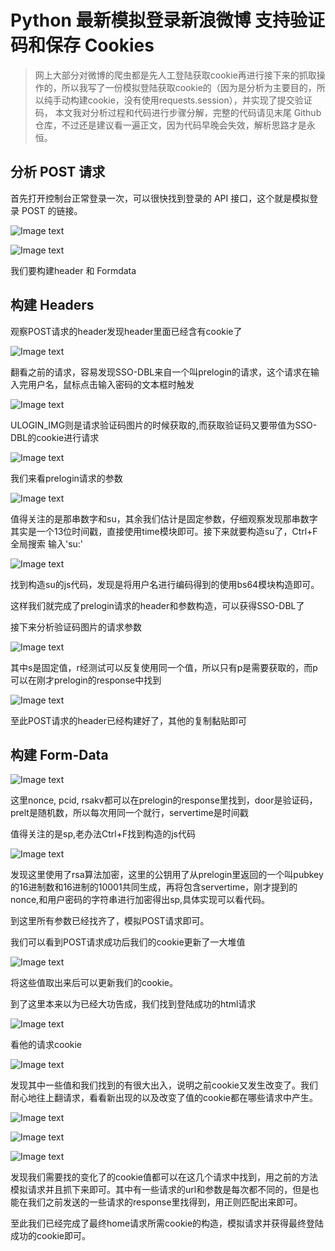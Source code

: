 # Python 最新模拟登录新浪微博  支持验证码和保存 Cookies
> 网上大部分对微博的爬虫都是先人工登陆获取cookie再进行接下来的抓取操作的，所以我写了一份模拟登陆获取cookie的（因为是分析为主要目的，所以纯手动构建cookie，没有使用requests.session），并实现了提交验证码，
本文我对分析过程和代码进行步骤分解，完整的代码请见末尾 Github 仓库，不过还是建议看一遍正文，因为代码早晚会失效，解析思路才是永恒。

## 分析 POST 请求
首先打开控制台正常登录一次，可以很快找到登录的 API 接口，这个就是模拟登录 POST 的链接。

![Image text](https://github.com/luoyanhan/weibo_spider/blob/master/WeiBO_Spider/Image/%E6%90%9C%E7%8B%97%E6%88%AA%E5%9B%BE18%E5%B9%B412%E6%9C%8812%E6%97%A51751_1.png)

![Image text](https://github.com/luoyanhan/weibo_spider/blob/master/WeiBO_Spider/Image/%E6%90%9C%E7%8B%97%E6%88%AA%E5%9B%BE18%E5%B9%B412%E6%9C%8812%E6%97%A51756_5.png)

我们要构建header 和 Formdata

## 构建 Headers

观察POST请求的header发现header里面已经含有cookie了

![Image text](https://github.com/luoyanhan/weibo_spider/blob/master/WeiBO_Spider/Image/%E6%90%9C%E7%8B%97%E6%88%AA%E5%9B%BE18%E5%B9%B412%E6%9C%8812%E6%97%A51751_2.png)

翻看之前的请求，容易发现SSO-DBL来自一个叫prelogin的请求，这个请求在输入完用户名，鼠标点击输入密码的文本框时触发

![Image text](https://github.com/luoyanhan/weibo_spider/blob/master/WeiBO_Spider/Image/%E6%90%9C%E7%8B%97%E6%88%AA%E5%9B%BE18%E5%B9%B412%E6%9C%8812%E6%97%A51752_3.png)

ULOGIN_IMG则是请求验证码图片的时候获取的,而获取验证码又要带值为SSO-DBL的cookie进行请求

![Image text](https://github.com/luoyanhan/weibo_spider/blob/master/WeiBO_Spider/Image/%E6%90%9C%E7%8B%97%E6%88%AA%E5%9B%BE18%E5%B9%B412%E6%9C%8812%E6%97%A51752_4.png)

我们来看prelogin请求的参数

![Image text](https://github.com/luoyanhan/weibo_spider/blob/master/WeiBO_Spider/Image/%E6%90%9C%E7%8B%97%E6%88%AA%E5%9B%BE18%E5%B9%B412%E6%9C%8812%E6%97%A51848_6.png)

值得关注的是那串数字和su，其余我们估计是固定参数，仔细观察发现那串数字其实是一个13位时间戳，直接使用time模块即可。接下来就要构造su了，Ctrl+F全局搜索
输入'su:'

![Image text](https://github.com/luoyanhan/weibo_spider/blob/master/WeiBO_Spider/Image/%E6%90%9C%E7%8B%97%E6%88%AA%E5%9B%BE18%E5%B9%B412%E6%9C%8812%E6%97%A52033_1.png)

找到构造su的js代码，发现是将用户名进行编码得到的使用bs64模块构造即可。

这样我们就完成了prelogin请求的header和参数构造，可以获得SSO-DBL了

接下来分析验证码图片的请求参数

![Image text](https://github.com/luoyanhan/weibo_spider/blob/master/WeiBO_Spider/Image/%E6%90%9C%E7%8B%97%E6%88%AA%E5%9B%BE18%E5%B9%B412%E6%9C%8812%E6%97%A51848_7.png)

其中s是固定值，r经测试可以反复使用同一个值，所以只有p是需要获取的，而p可以在刚才prelogin的response中找到

![Image text](https://github.com/luoyanhan/weibo_spider/blob/master/WeiBO_Spider/Image/%E6%90%9C%E7%8B%97%E6%88%AA%E5%9B%BE18%E5%B9%B412%E6%9C%8812%E6%97%A51848_8.png)

至此POST请求的header已经构建好了，其他的复制黏贴即可

## 构建 Form-Data

![Image text](https://github.com/luoyanhan/weibo_spider/blob/master/WeiBO_Spider/Image/%E6%90%9C%E7%8B%97%E6%88%AA%E5%9B%BE18%E5%B9%B412%E6%9C%8812%E6%97%A51756_5.png)

这里nonce, pcid, rsakv都可以在prelogin的response里找到，door是验证码，prelt是随机数，所以每次用同一个就行，servertime是时间戳

值得关注的是sp,老办法Ctrl+F找到构造的js代码

![Image text](https://github.com/luoyanhan/weibo_spider/blob/master/WeiBO_Spider/Image/%E6%90%9C%E7%8B%97%E6%88%AA%E5%9B%BE18%E5%B9%B412%E6%9C%8812%E6%97%A52106_2.png)

发现这里使用了rsa算法加密，这里的公钥用了从prelogin里返回的一个叫pubkey的16进制数和16进制的10001共同生成，再将包含servertime，刚才提到的nonce,和用户密码的字符串进行加密得出sp,具体实现可以看代码。

到这里所有参数已经找齐了，模拟POST请求即可。

我们可以看到POST请求成功后我们的cookie更新了一大堆值

![Image text](https://github.com/luoyanhan/weibo_spider/blob/master/WeiBO_Spider/Image/%E6%90%9C%E7%8B%97%E6%88%AA%E5%9B%BE18%E5%B9%B412%E6%9C%8815%E6%97%A51121_1.png)

将这些值取出来后可以更新我们的cookie。

到了这里本来以为已经大功告成，我们找到登陆成功的html请求

![Image text](https://github.com/luoyanhan/weibo_spider/blob/master/WeiBO_Spider/Image/%E6%90%9C%E7%8B%97%E6%88%AA%E5%9B%BE18%E5%B9%B412%E6%9C%8815%E6%97%A51135_3.png)

看他的请求cookie

![Image text](https://github.com/luoyanhan/weibo_spider/blob/master/WeiBO_Spider/Image/%E6%90%9C%E7%8B%97%E6%88%AA%E5%9B%BE18%E5%B9%B412%E6%9C%8815%E6%97%A51135_4.png)

发现其中一些值和我们找到的有很大出入，说明之前cookie又发生改变了。我们耐心地往上翻请求，看看新出现的以及改变了值的cookie都在哪些请求中产生。

![Image text](https://github.com/luoyanhan/weibo_spider/blob/master/WeiBO_Spider/Image/%E6%90%9C%E7%8B%97%E6%88%AA%E5%9B%BE18%E5%B9%B412%E6%9C%8815%E6%97%A51143_5.png)

![Image text](https://github.com/luoyanhan/weibo_spider/blob/master/WeiBO_Spider/Image/%E6%90%9C%E7%8B%97%E6%88%AA%E5%9B%BE18%E5%B9%B412%E6%9C%8815%E6%97%A51143_6.png)

![Image text](https://github.com/luoyanhan/weibo_spider/blob/master/WeiBO_Spider/Image/%E6%90%9C%E7%8B%97%E6%88%AA%E5%9B%BE18%E5%B9%B412%E6%9C%8815%E6%97%A51149_7.png)

发现我们需要找的变化了的cookie值都可以在这几个请求中找到，用之前的方法模拟请求并且抓下来即可。其中有一些请求的url和参数是每次都不同的，但是也能在我们之前发送的一些请求的response里找得到，用正则匹配出来即可。

至此我们已经完成了最终home请求所需cookie的构造，模拟请求并获得最终登陆成功的cookie即可。

